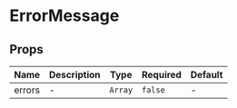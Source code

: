 # ErrorMessage

## Props

<!-- @vuese:ErrorMessage:props:start -->
|Name|Description|Type|Required|Default|
|---|---|---|---|---|
|errors|-|`Array`|`false`|-|

<!-- @vuese:ErrorMessage:props:end -->


